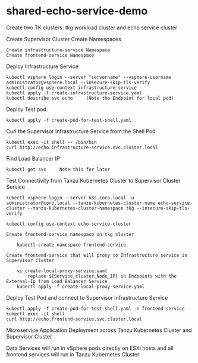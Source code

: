 # shared-echo-service-demo

Create two TK clusters:  tkg workload cluster and echo service cluster

Create Supervisor Cluster Create Namespaces

    Create infrastructure-service Namespace
    Create frontend-service Namespace
  
Deploy Infrastructure Service

    kubectl vsphere login --server "servername" --vsphere-username administrator@vsphere.local --insecure-skip-tls-verify
    kubectl config use-context infrastructure-service
    kubectl apply -f create-infrastructure-service.yaml
    kubectl describe svc echo     (Note the Endpoint for local pod)
    
Deploy Test pod

    kubectl apply -f create-pod-for-test-shell.yaml
    
Curl the Supervisor Infrastructure Service from the Shell Pod

    kubectl exec -it shell -- /bin/bin
    curl http://echo.infrastructure-service.svc.cluster.local
  
Find Load Balancer IP

    kubectl get svc     Note this for later
  
    
Test Connectivity from Tanzu Kubernetes Cluster to Supervisor Cluster Service

    kubectl vsphere login --server k8s.corp.local -u administrator@corp.local --tanzu-kubernetes-cluster-name echo-service-cluster --tanzu-kubernetes-cluster-namespace tkg --insecure-skip-tls-verify
    
    kubectl config use-context echo-service-cluster
    
    Create frontend-service namespace on tkg cluster
    
        kubectl create namespace frontend-service
    
    Create frontend-service that will proxy to Infrastructure service in Supervisor Cluster
        
        vi create-local-proxy-service.yaml
            replace ${Service_cluster_Node_IP} in Endpoints with the External-Ip from Load Balancer Service 
        kubectl apply -f create-local-proxy-service.yaml
        
 Deploy Test Pod and connect to Supervisor Infrastructure Service

    kubectl apply -f create-pod-for-test-shell.yaml -n frontend-service
    kubectl exec -it shell
    curl http://echo.frontend-service.svc.cluster.local
    
    
    
Microservice Application Deployment across Tanzu Kubernetes Cluster and Supervisor Cluster

Data Services will run in vSphere pods directly on ESXi hosts and all frontend services will run in Tanzu Kubernetes Cluster
        
        
    
    

  
